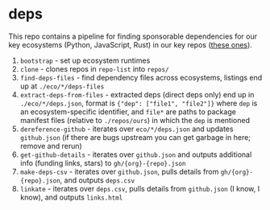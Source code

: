 # deps

This repo contains a pipeline for finding sponsorable dependencies for our key
ecosystems (Python, JavaScript, Rust) in our key repos ([these
ones](https://open.sentry.io/structure/)).

1. `bootstrap` - set up ecosystem runtimes
1. `clone` - clones repos in `repo-list` into `repos/`
1. `find-deps-files` - find dependency files across ecosystems, listings end up
   at `./eco/*/deps-files`
1. `extract-deps-from-files` - extracted deps (direct deps only) end up in
   `./eco/*/deps.json`, format is `{"dep": ["file1", "file2"]}` where `dep` is an
ecosystem-specific identifier, and `file*` are paths to package manifest files (relative to `./repos/ours`) in which the `dep` is mentioned
1. `dereference-github` - iterates over `eco/*/deps.json` and updates
   `github.json` (if there are bugs upstream you can get garbage in here;
remove and rerun)
1. `get-github-details` - iterates over `github.json` and outputs additional
   info (funding links, stars) to `gh/{org}-{repo}.json`
1. `make-deps-csv` - iterates over `github.json`, pulls details from
   `gh/{org}-{repo}.json`, and outputs `deps.csv`
1. `linkate` - iterates over `deps.csv`, pulls details from `github.json` (I
   know, I know), and outputs `links.html`
